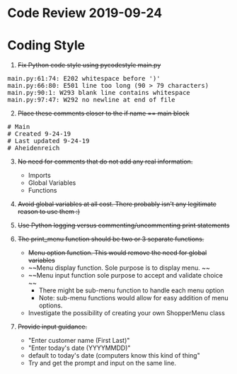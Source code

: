 # Code Review 2019-09-24 

Coding Style 
===
1. ~~Fix Python code style using pycodestyle main.py~~
<pre>
main.py:61:74: E202 whitespace before ')'  
main.py:66:80: E501 line too long (90 > 79 characters)  
main.py:90:1: W293 blank line contains whitespace  
main.py:97:47: W292 no newline at end of file  
</pre>

2. ~~Place these comments closer to the if name == main block~~
<pre>
# Main  
# Created 9-24-19  
# Last updated 9-24-19  
# Aheidenreich  
</pre>

3. ~~No need for comments that do not add any real information.~~
    * Imports
    * Global Variables
    * Functions

4. ~~Avoid global variables at all cost. There probably isn't any
   legitimate reason to use them :)~~

5. ~~Use Python logging versus commenting/uncommenting print statements~~

6. ~~The print_menu function should be two or 3 separate functions.~~
    * ~~Menu option function. This would remove the need for global variables~~  
    * ~~Menu display function. Sole purpose is to display menu.  ~~
    * ~~Menu input function sole purpose to accept and validate choice  ~~
        * There might be sub-menu function to handle each menu option  
        * Note: sub-menu functions would allow for easy addition of menu
           options.
    * Investigate the possibility of creating your own ShopperMenu class  

7. ~~Provide input guidance.~~
    * "Enter customer name (First Last)"  
    * "Enter today's date (YYYYMMDD)"  
    * default to today's date (computers know this kind of thing"  
    * Try and get the prompt and input on the same line.  
